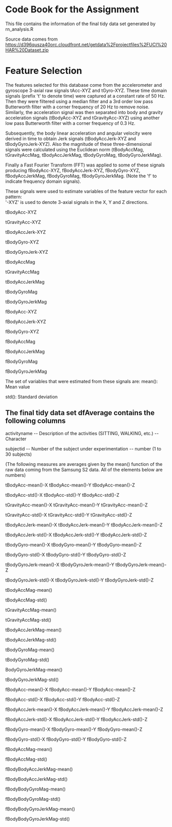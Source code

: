 Code Book for the Assignment
============================

This file contains the information of the final tidy data set generated by rn_analysis.R

Source data comes from 
https://d396qusza40orc.cloudfront.net/getdata%2Fprojectfiles%2FUCI%20HAR%20Dataset.zip

Feature Selection 
=================

The features selected for this database come from the accelerometer and gyroscope 3-axial raw signals tAcc-XYZ and tGyro-XYZ. These time domain signals (prefix 't' to denote time) were captured at a constant rate of 50 Hz. Then they were filtered using a median filter and a 3rd order low pass Butterworth filter with a corner frequency of 20 Hz to remove noise. Similarly, the acceleration signal was then separated into body and gravity acceleration signals (tBodyAcc-XYZ and tGravityAcc-XYZ) using another low pass Butterworth filter with a corner frequency of 0.3 Hz. 

Subsequently, the body linear acceleration and angular velocity were derived in time to obtain Jerk signals (tBodyAccJerk-XYZ and tBodyGyroJerk-XYZ). Also the magnitude of these three-dimensional signals were calculated using the Euclidean norm (tBodyAccMag, tGravityAccMag, tBodyAccJerkMag, tBodyGyroMag, tBodyGyroJerkMag). 

Finally a Fast Fourier Transform (FFT) was applied to some of these signals producing fBodyAcc-XYZ, fBodyAccJerk-XYZ, fBodyGyro-XYZ, fBodyAccJerkMag, fBodyGyroMag, fBodyGyroJerkMag. (Note the 'f' to indicate frequency domain signals). 

These signals were used to estimate variables of the feature vector for each pattern:  
'-XYZ' is used to denote 3-axial signals in the X, Y and Z directions.

tBodyAcc-XYZ

tGravityAcc-XYZ

tBodyAccJerk-XYZ

tBodyGyro-XYZ

tBodyGyroJerk-XYZ

tBodyAccMag

tGravityAccMag

tBodyAccJerkMag

tBodyGyroMag

tBodyGyroJerkMag

fBodyAcc-XYZ

fBodyAccJerk-XYZ

fBodyGyro-XYZ

fBodyAccMag

fBodyAccJerkMag

fBodyGyroMag

fBodyGyroJerkMag


The set of variables that were estimated from these signals are: 
mean(): Mean value

std(): Standard deviation



The final tidy data set dfAverage contains the following columns
----------------------------------------------------------------
activityname -- Description of the activities (SITTING, WALKING, etc.) -- Character           

subjectid -- Number of the subject under experimentation -- number (1 to 30 subjects) 

(The following measures are averages given by the mean() function of the raw data coming from the Samsung S2 data. All of the elements below are numbers)

tBodyAcc-mean()-X   tBodyAcc-mean()-Y tBodyAcc-mean()-Z

tBodyAcc-std()-X  tBodyAcc-std()-Y  tBodyAcc-std()-Z

tGravityAcc-mean()-X  tGravityAcc-mean()-Y  tGravityAcc-mean()-Z

tGravityAcc-std()-X   tGravityAcc-std()-Y   tGravityAcc-std()-Z

tBodyAccJerk-mean()-X   tBodyAccJerk-mean()-Y   tBodyAccJerk-mean()-Z

tBodyAccJerk-std()-X  tBodyAccJerk-std()-Y    tBodyAccJerk-std()-Z

tBodyGyro-mean()-X    tBodyGyro-mean()-Y    tBodyGyro-mean()-Z

tBodyGyro-std()-X     tBodyGyro-std()-Y   tBodyGyro-std()-Z

tBodyGyroJerk-mean()-X    tBodyGyroJerk-mean()-Y    tBodyGyroJerk-mean()-Z

tBodyGyroJerk-std()-X     tBodyGyroJerk-std()-Y     tBodyGyroJerk-std()-Z

tBodyAccMag-mean()         

tBodyAccMag-std()

tGravityAccMag-mean()

tGravityAccMag-std()

tBodyAccJerkMag-mean()

tBodyAccJerkMag-std()

tBodyGyroMag-mean()

tBodyGyroMag-std()

BodyGyroJerkMag-mean()

tBodyGyroJerkMag-std()

fBodyAcc-mean()-X     fBodyAcc-mean()-Y   fBodyAcc-mean()-Z

fBodyAcc-std()-X      fBodyAcc-std()-Y    fBodyAcc-std()-Z

fBodyAccJerk-mean()-X     fBodyAccJerk-mean()-Y   fBodyAccJerk-mean()-Z

fBodyAccJerk-std()-X      fBodyAccJerk-std()-Y    fBodyAccJerk-std()-Z

fBodyGyro-mean()-X    fBodyGyro-mean()-Y    fBodyGyro-mean()-Z

fBodyGyro-std()-X     fBodyGyro-std()-Y   fBodyGyro-std()-Z

fBodyAccMag-mean()

fBodyAccMag-std()

fBodyBodyAccJerkMag-mean()

fBodyBodyAccJerkMag-std()

fBodyBodyGyroMag-mean()

fBodyBodyGyroMag-std()

fBodyBodyGyroJerkMag-mean()

fBodyBodyGyroJerkMag-std()




